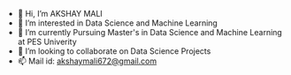 - 👋 Hi, I’m AKSHAY MALI
- 👀 I’m interested in Data Science and Machine Learning
- 🌱 I’m currently Pursuing Master's in Data Science and Machine Learning at PES Univerity
- 💞️ I’m looking to collaborate on Data Science Projects
- 📫 Mail id: akshaymali672@gmail.com

<!---
Akshay672/Akshay672 is a ✨ special ✨ repository because its `README.md` (this file) appears on your GitHub profile.
You can click the Preview link to take a look at your changes.
--->
